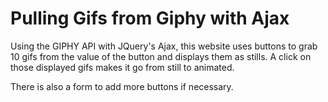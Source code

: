 # Pulling Gifs from Giphy with Ajax

Using the GIPHY API with JQuery's Ajax, this website uses buttons to grab 10 gifs from the value of the button and displays them as stills. A click on those displayed gifs makes it go from still to animated.

There is also a form to add more buttons if necessary.
